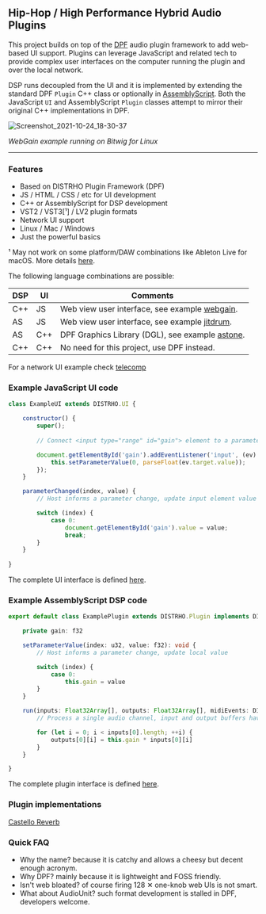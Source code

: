 Hip-Hop / High Performance Hybrid Audio Plugins
-----------------------------------------------

This project builds on top of the [DPF](http://github.com/DISTRHO/DPF) audio
plugin framework to add web-based UI support. Plugins can leverage JavaScript
and related tech to provide complex user interfaces on the computer running
the plugin and over the local network.

DSP runs decoupled from the UI and it is implemented
by extending the standard DPF `Plugin` C++ class or optionally in [AssemblyScript](https://www.assemblyscript.org).
Both the JavaScript `UI` and AssemblyScript `Plugin` classes attempt to mirror
their original C++ implementations in DPF.

![Screenshot_2021-10-24_18-30-37](https://user-images.githubusercontent.com/930494/138603460-e8407acb-35db-4bcb-b991-7b7cd7e74381.png)

*WebGain example running on Bitwig for Linux*

****

### Features

* Based on DISTRHO Plugin Framework (DPF)
* JS / HTML / CSS / etc for UI development
* C++ or AssemblyScript for DSP development
* VST2 / VST3[¹] / LV2 plugin formats
* Network UI support
* Linux / Mac / Windows
* Just the powerful basics

¹ May not work on some platform/DAW combinations like Ableton Live for macOS. More details [here](https://github.com/lucianoiam/hiphop/blob/master/doc/bugs.txt).

The following language combinations are possible:

DSP|UI |Comments
---|---|---------------------------------------------------------------------------
C++|JS |Web view user interface, see example [webgain](https://github.com/lucianoiam/hiphop/tree/master/examples/webgain).
AS |JS |Web view user interface, see example [jitdrum](https://github.com/lucianoiam/hiphop/tree/master/examples/jitdrum).
AS |C++|DPF Graphics Library (DGL), see example [astone](https://github.com/lucianoiam/hiphop/tree/master/examples/astone).
C++|C++|No need for this project, use DPF instead.

For a network UI example check [telecomp](https://github.com/lucianoiam/hiphop/tree/master/examples/telecomp)

### Example JavaScript UI code

```JavaScript
class ExampleUI extends DISTRHO.UI {

    constructor() {
        super();
    
        // Connect <input type="range" id="gain"> element to a parameter

        document.getElementById('gain').addEventListener('input', (ev) => {
            this.setParameterValue(0, parseFloat(ev.target.value));
        });
    }

    parameterChanged(index, value) {
        // Host informs a parameter change, update input element value

        switch (index) {
            case 0:
                document.getElementById('gain').value = value;
                break;
        }
    }
    
}
```

The complete UI interface is defined [here](https://github.com/lucianoiam/hiphop/blob/master/hiphop/src/ui/dpf.js).

### Example AssemblyScript DSP code

```TypeScript
export default class ExamplePlugin extends DISTRHO.Plugin implements DISTRHO.PluginInterface {

    private gain: f32

    setParameterValue(index: u32, value: f32): void {
        // Host informs a parameter change, update local value

        switch (index) {
            case 0:
                this.gain = value
        }
    }

    run(inputs: Float32Array[], outputs: Float32Array[], midiEvents: DISTRHO.MidiEvent[]): void {
        // Process a single audio channel, input and output buffers have equal size

        for (let i = 0; i < inputs[0].length; ++i) {
            outputs[0][i] = this.gain * inputs[0][i]
        }
    }

}
```

The complete plugin interface is defined [here](https://github.com/lucianoiam/hiphop/blob/master/hiphop/src/dsp/dpf.ts).

### Plugin implementations

[Castello Reverb](https://github.com/lucianoiam/castello)

### Quick FAQ

- Why the name? because it is catchy and allows a cheesy but decent enough acronym.
- Why DPF? mainly because it is lightweight and FOSS friendly.
- Isn't web bloated? of course firing 128 ✕ one-knob web UIs is not smart.
- What about AudioUnit? such format development is stalled in DPF, developers
welcome.
